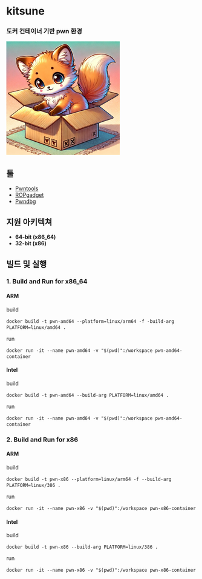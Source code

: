 # kitsune
### 도커 컨테이너 기반 pwn 환경
<img src="./kitsune.webp" style="width: 300px">



## 툴
- [Pwntools](https://github.com/Gallopsled/pwntools)
- [ROPgadget](https://github.com/JonathanSalwan/ROPgadget)
- [Pwndbg](https://github.com/pwndbg/pwndbg)

## 지원 아키텍쳐
- **64-bit (x86_64)**
- **32-bit (x86)**

## 빌드 및 실행

### 1. Build and Run for x86_64
#### ARM
 build
```
docker build -t pwn-amd64 --platform=linux/arm64 -f -build-arg PLATFORM=linux/amd64 .
```

run
```
docker run -it --name pwn-amd64 -v "$(pwd)":/workspace pwn-amd64-container
```

#### Intel
build
```
docker build -t pwn-amd64 --build-arg PLATFORM=linux/amd64 .
```

run
```
docker run -it --name pwn-amd64 -v "$(pwd)":/workspace pwn-amd64-container
```




### 2. Build and Run for x86
#### ARM
build
```
docker build -t pwn-x86 --platform=linux/arm64 -f --build-arg PLATFORM=linux/386 .
```

run
```
docker run -it --name pwn-x86 -v "$(pwd)":/workspace pwn-x86-container
```

#### Intel
build
```
docker build -t pwn-x86 --build-arg PLATFORM=linux/386 .
```

run
```
docker run -it --name pwn-x86 -v "$(pwd)":/workspace pwn-x86-container
```


